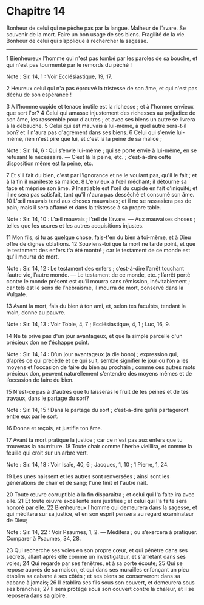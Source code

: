# Chapitre 14

Bonheur de celui qui ne pèche pas par la langue.
Malheur de l’avare.
Se souvenir de la mort.
Faire un bon usage de ses biens.
Fragilité de la vie.
Bonheur de celui qui s’applique à rechercher la sagesse.

***

1 Bienheureux l'homme qui n'est pas tombé par les paroles de sa bouche, et qui n'est pas tourmenté par le remords du péché !

<span class="bible-note">Note : </span> Sir. 14, 1 : Voir Ecclésiastique, 19, 17.

2 Heureux celui qui n'a pas éprouvé la tristesse de son âme, et qui n'est pas déchu de son espérance !


3 A l'homme cupide et tenace inutile est la richesse ; et à l'homme envieux que sert l'or? 4 Celui qui amasse injustement des richesses au préjudice de son âme, les rassemble pour d'autres ; et avec ses biens un autre se livrera à la débauche. 5 Celui qui est mauvais à lui-même, à quel autre sera-t-il bon? et il n'aura pas d'agrément dans ses biens. 6 Celui qui s'envie lui-même, rien n'est pire que lui, et c'est là la peine de sa malice ;

<span class="bible-note">Note : </span> Sir. 14, 6 : Qui s’envie lui-même ; qui se porte envie à lui-même, en se refusant le nécessaire. ― C’est là la peine, etc. ; c’est-à-dire cette disposition même est la peine, etc.

7 Et s'il fait du bien, c'est par l'ignorance et ne le voulant pas, qu'il le fait ; et à la fin il manifeste sa malice. 8 L'envieux a l'œil méchant; il détourne sa face et méprise son âme. 9 Insatiable est l'œil du cupide en fait d'iniquité; et il ne sera pas satisfait, tant qu'il n'aura pas desséché et consumé son âme. 10 L'œil mauvais tend aux choses mauvaises; et il ne se rassasiera pas de pain; mais il sera affamé et dans la tristesse à sa propre table.

<span class="bible-note">Note : </span> Sir. 14, 10 : L’œil mauvais ; l’œil de l’avare. ― Aux mauvaises choses ; telles que les usures et les autres acquisitions injustes.


11 Mon fils, si tu as quelque chose, fais-t'en du bien à toi-même, et à Dieu offre de dignes oblations. 12 Souviens-toi que la mort ne tarde point, et que le testament des enfers t'a été montré ; car le testament de ce monde est qu'il mourra de mort.

<span class="bible-note">Note : </span> Sir. 14, 12 : Le testament des enfers ; c’est-à-dire l’arrêt touchant l’autre vie, l’autre monde. ― Le testament de ce monde, etc. ; l’arrêt porté contre le monde présent est qu’il mourra sans rémission, inévitablement ; car tels est le sens de l’hébraïsme, il mourra de mort, conservé dans la Vulgate.

13 Avant la mort, fais du bien à ton ami, et, selon tes facultés, tendant la main, donne au pauvre.

<span class="bible-note">Note : </span> Sir. 14, 13 : Voir Tobie, 4, 7 ; Ecclésiastique, 4, 1 ; Luc, 16, 9.

14 Ne te prive pas d'un jour avantageux, et que la simple parcelle d'un précieux don ne t'échappe point.

<span class="bible-note">Note : </span> Sir. 14, 14 : D’un jour avantageux (a die bono) ; expression qui, d’après ce qui précède et ce qui suit, semble signifier le jour où l’on a les moyens et l’occasion de faire du bien au prochain ; comme ces autres mots précieux don, peuvent naturellement s’entendre des moyens mêmes et de l’occasion de faire du bien.

15 N'est-ce pas à d'autres que tu laisseras le fruit de tes peines et de tes travaux, dans le partage du sort?

<span class="bible-note">Note : </span> Sir. 14, 15 : Dans le partage du sort ; c’est-à-dire qu’ils partageront entre eux par le sort.

16 Donne et reçois, et justifie ton âme.


17 Avant ta mort pratique la justice ; car ce n'est pas aux enfers que tu trouveras la nourriture. 18 Toute chair comme l'herbe vieillira, et comme la feuille qui croit sur un arbre vert.

<span class="bible-note">Note : </span> Sir. 14, 18 : Voir Isaïe, 40, 6 ; Jacques, 1, 10 ; 1 Pierre, 1, 24.

19 Les unes naissent et les autres sont renversées ; ainsi sont les générations de chair et de sang; l'une finit et l'autre naît.


20 Toute œuvre corruptible à la fin disparaîtra ; et celui qui l'a faite ira avec elle. 21 Et toute œuvre excellente sera justifiée ; et celui qui l'a faite sera honoré par elle. 22 Bienheureux l'homme qui demeurera dans la sagesse, et qui méditera sur sa justice, et en son esprit pensera au regard examinateur de Dieu;

<span class="bible-note">Note : </span> Sir. 14, 22 : Voir Psaumes, 1, 2. ― Méditera ; ou s’exercera à pratiquer. Comparer à Psaumes, 34, 28.

23 Qui recherche ses voies en son propre cœur, et qui pénètre dans ses secrets, allant après elle comme un investigateur, et s'arrêtant dans ses voies; 24 Qui regarde par ses fenêtres, et à sa porte écoute; 25 Qui se repose auprès de sa maison, et qui dans ses murailles enfonçant un pieu établira sa cabane à ses côtés ; et ses biens se conserveront dans sa cabane à jamais; 26 Il établira ses fils sous son couvert, et demeurera sous ses branches; 27 Il sera protégé sous son couvert contre la chaleur, et il se reposera dans sa gloire.

